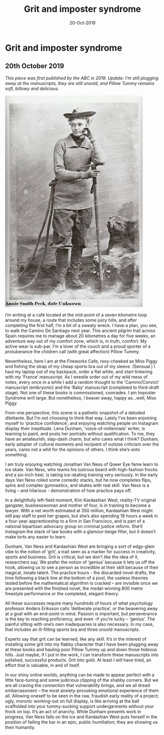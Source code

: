 ﻿---
layout: post
title: Grit and imposter syndrome
date: 20-Oct-2019
categories: tbd
---

# Grit and imposter syndrome

## 20th October 2019

*This piece was first published by the ABC in 2019. Update: I'm still plugging away at the manuscripts, they are still unsold, and Pillow Tummy remains soft, billowy and delicious.*

<img src="/images/20191020/hiker.jpg" class="photo-horiz" />

I’m writing at a café located at the mid-point of a seven kilometre loop around my house, a route that includes some juicy hills, and after completing the first half, I’m a bit of a sweaty wreck.  I have a plan, you see, to walk the Camino De Santiago next year. This ancient pilgrim trail across Spain requires me to manage about 20 kilometres a day for five weeks, an adventure way out of my comfort zone, which is, in truth, comfort. My active wear is sub-par, I’m a lover of the couch and a proud sporter of a protuberance the children call (with great affection) Pillow Tummy. 

Nevertheless, here I am at the Fireworks Cafe, rosy-cheeked as Miss Piggy and fishing the strap of my cheap sports bra out of my sleeve. (Sensual.) I haul my laptop out of my backpack, order a flat white, and start tinkering with my ‘France’ manuscript. As I wrestle order out of my wild mess of notes, every once in a while I add a random thought to the ‘Camino/Convict’ manuscript (embryonic) and the ‘Baby’ manuscript (completed to third-draft stage). Not one of these books is commissioned, comrades.  I am Imposter Syndrome writ large. But nonetheless, I beaver away, happy as…well, Miss Piggy.

From one perspective, this scene is a pathetic snapshot of a deluded dilettante. But I’m not choosing to think that way. Lately I’ve been enjoining myself to ‘practice confidence’, and enjoying watching people on Instagram display their ineptitude.  Lena Dunham, ‘voice-of-millennials’ writer, is learning to paint, and posts her portraits without qualification. To me, they have an amateurish, slap-dash charm, but who cares what I think? Dunham, early adopter of cultural moments and recipient of outsize criticism over the years, cares not a whit for the opinions of others. I think she’s onto something.  

I am truly enjoying watching Jonathan Van Ness of Queer Eye fame learn to ice skate. Van Ness, who teams his lustrous beard with high-fashion frocks and a six-inch heel, is taking ice-skating training very seriously. In the early days Van Ness rolled some comedic stacks, but he now completes flips, spins and complex gymnastics, and skates with real skill. Van Ness is a living – and hilarious - demonstration of how practice pays off.

In a delightfully left-field moment, Kim Kardashian West, reality-TV original gangster, businesswoman and mother of four, is in training to become a lawyer. With a net worth estimated at 350 million, Kardashian West might still pay staff to peel her grapes, but she’s also spending 18 hours a week in a four-year apprenticeship to a firm in San Francisco, and is part of a national bipartisan advocacy group on criminal justice reform. She’ll Instagram the stack of law books with a glamour-beige filter, but it doesn’t make torts any easier to learn.

Dunham, Van Ness and Kardashian West are bringing a sort of edgy-glam vibe to the notion of ‘grit’, a trait seen as a marker for success in creativity, sports and business. Grit is critical, but we don’t like the idea of it, researchers say. We prefer the notion of ‘genius’ because it lets us off the hook, allowing us to see a person as incredible at their skill because of their magical, innate talent. The practice hours - the discarded novel drafts, the time following a black line at the bottom of a pool, the useless theories tested before the mathematical algorithm is cracked – are invisible once we are presented with the finished novel, the medal-winning 800 metre freestyle performance or the completed, elegant theory.

All these successes require many hundreds of hours of what psychology professor Anders Eriksson calls ‘deliberate practice’, or the beavering away at a goal with an end-point in mind.  Passion is important, but perseverance is the key to reaching proficiency, and even -if you’re lucky – ‘genius’. The painful sitting with one’s own inadequacies is also necessary. In my case, that includes an ill-fitting sports bra and three unsold manuscripts.

Experts say that grit can be learned, like any skill. It’s in the interest of installing some grit into my flabby character that I have been plugging away at these books and hauling poor Pillow Tummy up and down those hideous hills. Just maybe, if I put in the work, I can transform these manuscripts into polished, successful products. Grit into gold. At least I will have tried, an effort that is valuable, in and of itself.

 In our shiny online worlds, anything can be made to appear perfect with a little face-tuning and some judicious clipping of the shabby corners. But we are all craving the connection that vulnerability brings, and we all dread embarrassment – the most anxiety-provoking emotional experience of them all. Allowing oneself to be seen in the raw, fraudish early reality of a project; ugly, moronic working-out on full display, is like arriving at the ball scaffolded into your tummy-sucking support undergarments without your frock on top. It’s an act of anarchy. While Dunham presents work in progress, Van Ness falls on the ice and Kardashian West puts herself in the position of failing the bar in an epic, public humiliation; they are showing us their humanity.